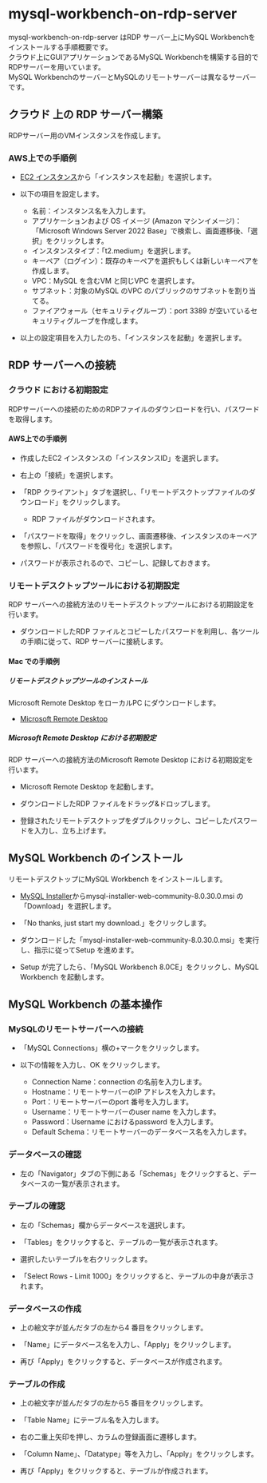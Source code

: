 # mysql-workbench-on-rdp-server
mysql-workbench-on-rdp-server はRDP サーバー上にMySQL Workbenchをインストールする手順概要です。  
クラウド上にGUIアプリケーションであるMySQL Workbenchを構築する目的でRDPサーバーを用いています。  
MySQL WorkbenchのサーバーとMySQLのリモートサーバーは異なるサーバーです。

## クラウド 上の RDP サーバー構築
RDPサーバー用のVMインスタンスを作成します。

### AWS上での手順例

- [EC2 インスタンス](https://us-west-2.console.aws.amazon.com/ec2/home?region=us-west-2#Home:)から「インスタンスを起動」を選択します。

- 以下の項目を設定します。
  
  - 名前：インスタンス名を入力します。
  - アプリケーションおよび OS イメージ (Amazon マシンイメージ)：「Microsoft Windows Server 2022 Base」で検索し、画面遷移後、「選択」をクリックします。
  - インスタンスタイプ：「t2.medium」を選択します。
  - キーペア（ログイン）：既存のキーペアを選択もしくは新しいキーペアを作成します。
  - VPC：MySQL を含むVM と同じVPC を選択します。
  - サブネット：対象のMySQL のVPC のパブリックのサブネットを割り当てる。
  - ファイアウォール（セキュリティグループ）：port 3389 が空いているセキュリティグループを作成します。

- 以上の設定項目を入力したのち、「インスタンスを起動」を選択します。

## RDP サーバーへの接続

### クラウド における初期設定
RDPサーバーへの接続のためのRDPファイルのダウンロードを行い、パスワードを取得します。

#### AWS上での手順例

- 作成したEC2 インスタンスの「インスタンスID」を選択します。

- 右上の「接続」を選択します。

- 「RDP クライアント」タブを選択し、「リモートデスクトップファイルのダウンロード」をクリックします。
  - RDP ファイルがダウンロードされます。

- 「パスワードを取得」をクリックし、画面遷移後、インスタンスのキーペアを参照し、「パスワードを復号化」を選択します。

- パスワードが表示されるので、コピーし、記録しておきます。

### リモートデスクトップツールにおける初期設定
RDP サーバーへの接続方法のリモートデスクトップツールにおける初期設定を行います。

- ダウンロードしたRDP ファイルとコピーしたパスワードを利用し、各ツールの手順に従って、RDP サーバーに接続します。

#### Mac での手順例

##### リモートデスクトップツールのインストール
Microsoft Remote Desktop をローカルPC にダウンロードします。

- [Microsoft Remote Desktop](https://apps.apple.com/jp/app/microsoft-remote-desktop/id1295203466?mt=12)

##### Microsoft Remote Desktop における初期設定
RDP サーバーへの接続方法のMicrosoft Remote Desktop における初期設定を行います。

- Microsoft Remote Desktop を起動します。

- ダウンロードしたRDP ファイルをドラッグ&ドロップします。

- 登録されたリモートデスクトップをダブルクリックし、コピーしたパスワードを入力し、立ち上げます。


## MySQL Workbench のインストール
リモートデスクトップにMySQL Workbench をインストールします。

- [MySQL Installer](https://dev.mysql.com/downloads/installer/)からmysql-installer-web-community-8.0.30.0.msi の「Download」を選択します。

- 「No thanks, just start my download.」をクリックします。

- ダウンロードした「mysql-installer-web-community-8.0.30.0.msi」を実行し、指示に従ってSetup を進めます。

- Setup が完了したら、「MySQL Workbench 8.0CE」をクリックし、MySQL Workbench を起動します。



## MySQL Workbench の基本操作

### MySQLのリモートサーバーへの接続
- 「MySQL Connections」横の+マークをクリックします。

- 以下の情報を入力し、OK をクリックします。

	- Connection Name：connection の名前を入力します。
	- Hostname：リモートサーバーのIP アドレスを入力します。
	- Port：リモートサーバーのport 番号を入力します。
	- Username：リモートサーバーのuser name を入力します。
	- Password：Username におけるpassword を入力します。
	- Default Schema：リモートサーバーのデータベース名を入力します。

### データベースの確認
- 左の「Navigator」タブの下側にある「Schemas」をクリックすると、データベースの一覧が表示されます。

### テーブルの確認
- 左の「Schemas」欄からデータベースを選択します。

- 「Tables」をクリックすると、テーブルの一覧が表示されます。

- 選択したいテーブルを右クリックします。

- 「Select Rows - Limit 1000」をクリックすると、テーブルの中身が表示されます。

### データベースの作成
- 上の絵文字が並んだタブの左から4 番目をクリックします。

- 「Name」にデータベース名を入力し、「Apply」をクリックします。

- 再び「Apply」をクリックすると、データベースが作成されます。

### テーブルの作成
- 上の絵文字が並んだタブの左から5 番目をクリックします。

- 「Table Name」にテーブル名を入力します。

- 右の二重上矢印を押し、カラムの登録画面に遷移します。

- 「Column Name」、「Datatype」等を入力し、「Apply」をクリックします。

- 再び「Apply」をクリックすると、テーブルが作成されます。